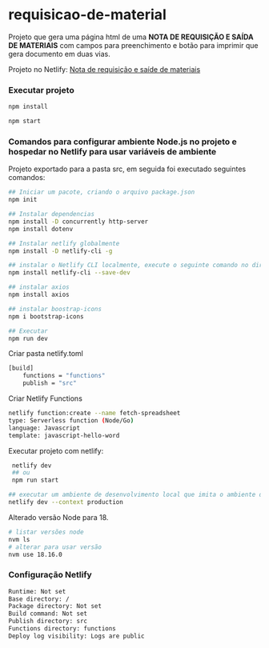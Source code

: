 # requisicao-de-material


Projeto que gera uma página html de uma **NOTA DE REQUISIÇÃO E SAÍDA DE MATERIAIS** com campos para preenchimento 
e botão para imprimir que gera documento em duas vias.

Projeto no Netlify: [Nota de requisição e saíde de materiais](https://sbpedido.netlify.app)

### Executar projeto 
```sh
npm install
```
```sh
npm start
```


### Comandos para configurar ambiente Node.js no projeto e hospedar no Netlify para usar variáveis de ambiente
Projeto exportado para a pasta src, em seguida foi executado seguintes comandos:

```sh
## Iniciar um pacote, criando o arquivo package.json
npm init

## Instalar dependencias
npm install -D concurrently http-server
npm install dotenv

## Instalar netlify globalmente
npm install -D netlify-cli -g

## instalar o Netlify CLI localmente, execute o seguinte comando no diretório raiz do projeto:
npm install netlify-cli --save-dev

## instalar axios
npm install axios

## instalar boostrap-icons
npm i bootstrap-icons

## Executar
npm run dev 
``` 

Criar pasta netlify.toml
```bash
[build]
    functions = "functions"
    publish = "src"
```

Criar Netlify Functions 
```bash
netlify function:create --name fetch-spreadsheet
type: Serverless function (Node/Go)
language: Javascript
template: javascript-hello-word
```

Executar projeto com netlify:

```sh
 netlify dev 
 ## ou  
 npm run start
 `````` 


```sh
## executar um ambiente de desenvolvimento local que imita o ambiente de produção do Netlify
netlify dev --context production
```

Alterado versão Node para 18.

```bash
# listar versões node
nvm ls
# alterar para usar versão
nvm use 18.16.0
```  

### Configuração Netlify

```bash
Runtime: Not set
Base directory: /
Package directory: Not set
Build command: Not set
Publish directory: src
Functions directory: functions
Deploy log visibility: Logs are public
```
